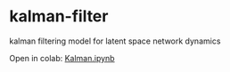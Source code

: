 # kalman-filter
kalman filtering model for latent space network dynamics

Open in colab: [Kalman.ipynb](https://githubtocolab.com/IgorBronzaCuerta/kalman-filter/blob/main/Kalman.ipynb)
